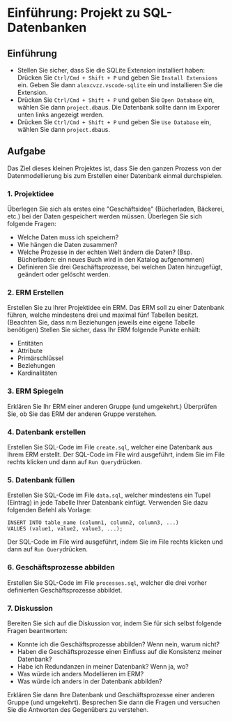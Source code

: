 # Einführung: Projekt zu SQL-Datenbanken

## Einführung
* Stellen Sie sicher, dass Sie die SQLite Extension installiert haben: Drücken Sie `Ctrl/Cmd + Shift + P` und geben Sie `Install Extensions` ein. Geben Sie dann `alexcvzz.vscode-sqlite` ein und installieren Sie die Extension.
* Drücken Sie `Ctrl/Cmd + Shift + P` und geben Sie `Open Database` ein, wählen Sie dann `project.db`aus. Die Datenbank sollte dann im Exporer unten links angezeigt werden.
* Drücken Sie `Ctrl/Cmd + Shift + P` und geben Sie `Use Database` ein, wählen Sie dann `project.db`aus. 

## Aufgabe

Das Ziel dieses kleinen Projektes ist, dass Sie den ganzen Prozess von der Datenmodellierung bis zum Erstellen einer Datenbank einmal durchspielen.

### 1. Projektidee

Überlegen Sie sich als erstes eine "Geschäftsidee" (Bücherladen, Bäckerei, etc.) bei der Daten gespeichert werden müssen. Überlegen Sie sich folgende Fragen:
* Welche Daten muss ich speichern?
* Wie hängen die Daten zusammen?
* Welche Prozesse in der echten Welt ändern die Daten? (Bsp. Bücherladen: ein neues Buch wird in den Katalog aufgenommen)
* Definieren Sie drei Geschäftsprozesse, bei welchen Daten hinzugefügt, geändert oder gelöscht werden.

### 2. ERM Erstellen

Erstellen Sie zu Ihrer Projektidee ein ERM. Das ERM soll zu einer Datenbank führen, welche mindestens drei und maximal fünf Tabellen besitzt.
(Beachten Sie, dass n:m Beziehungen jeweils eine eigene Tabelle benötigen)
Stellen Sie sicher, dass Ihr ERM folgende Punkte enhält:
* Entitäten
* Attribute
* Primärschlüssel
* Beziehungen
* Kardinalitäten

### 3. ERM Spiegeln

Erklären Sie Ihr ERM einer anderen Gruppe (und umgekehrt.) Überprüfen Sie, ob Sie das ERM der anderen Gruppe verstehen.

### 4. Datenbank erstellen

Erstellen Sie SQL-Code im File ```create.sql```, welcher eine Datenbank aus Ihrem ERM erstellt.
Der SQL-Code im File wird ausgeführt, indem Sie im File rechts klicken und dann auf `Run Query`drücken.

### 5. Datenbank füllen

Erstellen Sie SQL-Code im File ```data.sql```, welcher mindestens ein Tupel (Eintrag) in jede Tabelle Ihrer Datenbank einfügt.
Verwenden Sie dazu folgenden Befehl als Vorlage:
```
INSERT INTO table_name (column1, column2, column3, ...)
VALUES (value1, value2, value3, ...);
```
Der SQL-Code im File wird ausgeführt, indem Sie im File rechts klicken und dann auf `Run Query`drücken.

### 6. Geschäftsprozesse abbilden

Erstellen Sie SQL-Code im File ```processes.sql```, welcher die drei vorher definierten Geschäftsprozesse abbildet.

### 7. Diskussion

Bereiten Sie sich auf die Diskussion vor, indem Sie für sich selbst folgende Fragen beantworten:
* Konnte ich die Geschäftsprozesse abbilden? Wenn nein, warum nicht?
* Haben die Geschäftsprozesse einen Einfluss auf die Konsistenz meiner Datenbank?
* Habe ich Redundanzen in meiner Datenbank? Wenn ja, wo?
* Was würde ich anders Modellieren im ERM?
* Was würde ich anders in der Datenbank abbilden?
  
Erklären Sie dann Ihre Datenbank und Geschäftsprozesse einer anderen Gruppe (und umgekehrt).
Besprechen Sie dann die Fragen und versuchen Sie die Antworten des Gegenübers zu verstehen.